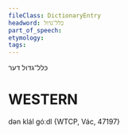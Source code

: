 ```yaml
---
fileClass: DictionaryEntry
headword: כּלל־גדול
part_of_speech: 
etymology: 
tags: 
---
```

כּלל־גדול
דער

WESTERN
========

dən klál góːdl {WTCP, Vác, 47197}
